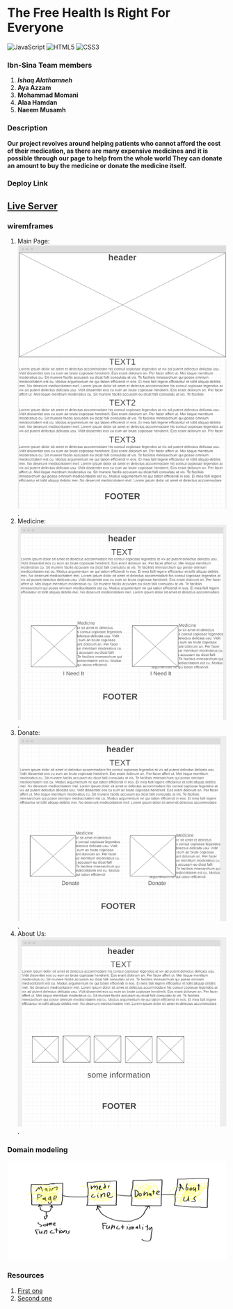 # The Free Health Is Right For Everyone

![JavaScript](https://img.shields.io/badge/javascript-%23323330.svg?style=for-the-badge&logo=javascript&logoColor=%23F7DF1E)
![HTML5](https://img.shields.io/badge/html5-%23E34F26.svg?style=for-the-badge&logo=html5&logoColor=white)
![CSS3](https://img.shields.io/badge/css3-%231572B6.svg?style=for-the-badge&logo=css3&logoColor=white)

### Ibn-Sina Team members

1. ***Ishaq Alathamneh***
1. **Aya Azzam**
1. **Mohammad Momani**
1. **Alaa Hamdan**
1. **Naeem Musamh**

### Description

**Our project revolves around helping patients who cannot afford the cost of their medication, as there are many expensive medicines and it is possible through our page to help from the whole world They can donate an amount to buy the medicine or donate the medicine itself.**

### Deploy Link

## [Live Server](https://naeemmusamh23.github.io/Medicine/)

### wiremframes

1. Main Page: ![main](images/page1.png).
1. Medicine: ![medicine](images/page2.png).
1. Donate: ![donate](images/page3.png).
1. About Us: ![about us](images/page4.png).

### Domain modeling

![model](images/modeling.png)

### Resources

1. [First one](https://drugsjo.blogspot.com/2019/09/ezura.html)
1. [Second one](https://altibbi.com/%D8%A7%D9%84%D8%A7%D8%AF%D9%88%D9%8A%D8%A9/%D8%B3%D8%A7%D9%86%D8%AF%D9%8A%D9%85%D9%8A%D9%88%D9%86-%D9%86%D9%8A%D9%88%D8%B1%D8%A7%D9%84)
